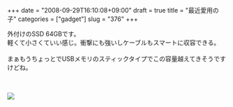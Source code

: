 +++
date = "2008-09-29T16:10:08+09:00"
draft = true
title = "最近愛用の子"
categories = ["gadget"]
slug = "376"
+++

外付けのSSD 64GBです。<br />
軽くて小さくていい感じ。衝撃にも強いしケーブルもスマートに収容できる。<br />
<br />
まぁもうちょっとでUSBメモリのスティックタイプでこの容量越えてきそうですけどね。<br />
<br />
<br />

<p>
<a rel="lightbox" href="https://keruru.net/images/48e07f509121f-080929-151129.jpg" alt="moblog images"><img src="https://keruru.net/images/48e07f509121f-thumb_080929-151129.jpg" border="0" /></a>
</p>
